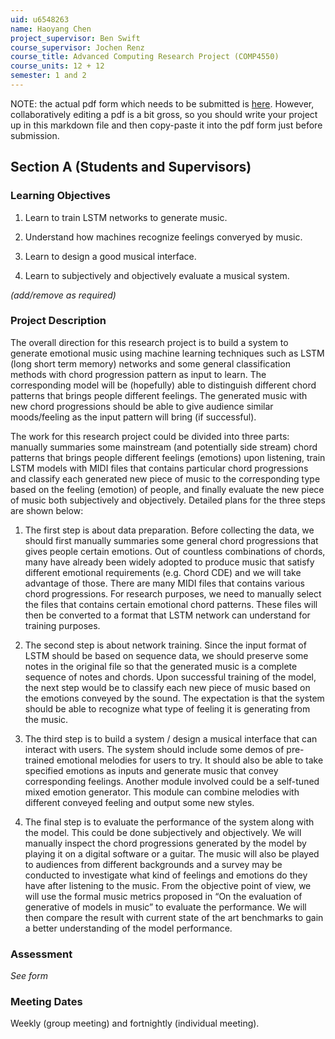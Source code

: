 ```yaml
---
uid: u6548263
name: Haoyang Chen
project_supervisor: Ben Swift
course_supervisor: Jochen Renz
course_title: Advanced Computing Research Project (COMP4550)
course_units: 12 + 12 
semester: 1 and 2
---
```


NOTE: the actual pdf form which needs to be submitted is
[here](http://courses.cecs.anu.edu.au/courses/CSPROJECTS/Independent_Study_Contract.pdf).
However, collaboratively editing a pdf is a bit gross, so you should write your
project up in this markdown file and then copy-paste it into the pdf form just
before submission.

## Section A (Students and Supervisors)

### Learning Objectives

1. Learn to train LSTM networks to generate music.

2. Understand how machines recognize feelings converyed by music.

3. Learn to design a good musical interface.

4. Learn to subjectively and objectively evaluate a musical system.

_(add/remove as required)_

### Project Description

The overall direction for this research project is to build a system to generate emotional music using machine learning techniques such as LSTM (long short term memory) networks and some general classification methods with chord progression pattern as input to learn. The corresponding model will be (hopefully) able to distinguish different chord patterns that brings people different feelings. The generated music with new chord progressions should be able to give audience similar moods/feeling as the input pattern will bring (if successful). 

The work for this research project could be divided into three parts: manually summaries some mainstream (and potentially side stream) chord patterns that brings people different feelings (emotions) upon listening, train LSTM models with MIDI files that contains particular chord progressions and classify each generated new piece of music to the corresponding type based on the feeling (emotion) of people, and finally evaluate the new piece of music both subjectively and objectively. Detailed plans for the three steps are shown below: 

1. The first step is about data preparation. Before collecting the data, we should first manually summaries some general chord progressions that gives people certain emotions. Out of countless combinations of chords, many have already been widely adopted to produce music that satisfy different emotional requirements (e.g. Chord CDE) and we will take advantage of those. There are many MIDI files that contains various chord progressions. For research purposes, we need to manually select the files that contains certain emotional chord patterns. These files will then be converted to a format that LSTM network can understand for training purposes. 

2. The second step is about network training. Since the input format of LSTM should be based on sequence data, we should preserve some notes in the original file so that the generated music is a complete sequence of notes and chords. Upon successful training of the model, the next step would be to classify each new piece of music based on the emotions conveyed by the sound. The expectation is that the system should be able to recognize what type of feeling it is generating from the music. 

3. The third step is to build a system / design a musical interface that can interact with users. The system should include some demos of pre-trained emotional melodies for users to try. It should also be able to take specified emotions as inputs and generate music that convey corresponding feelings. Another module involved could be a self-tuned mixed emotion generator. This module can combine melodies with different conveyed feeling and output some new styles. 

3. The final step is to evaluate the performance of the system along with the model. This could be done subjectively and objectively. We will manually inspect the chord progressions generated by the model by playing it on a digital software or a guitar. The music will also be played to audiences from different backgrounds and a survey may be conducted to investigate what kind of feelings and emotions do they have after listening to the music. From the objective point of view, we will use the formal music metrics proposed in “On the evaluation of generative of models in music” to evaluate the performance. We will then compare the result with current state of the art benchmarks to gain a better understanding of the model performance. 

### Assessment

_See form_

### Meeting Dates

Weekly (group meeting) and fortnightly (individual meeting).
